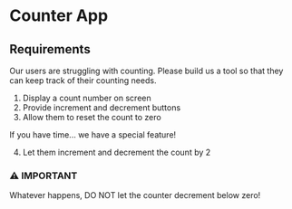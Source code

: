 # Counter App

## Requirements

Our users are struggling with counting. Please build us a tool so that they can keep track of their counting needs.

1. Display a count number on screen
2. Provide increment and decrement buttons
3. Allow them to reset the count to zero

If you have time... we have a special feature!

4. Let them increment and decrement the count by 2

### ⚠️ IMPORTANT

Whatever happens, DO NOT let the counter decrement below zero!
